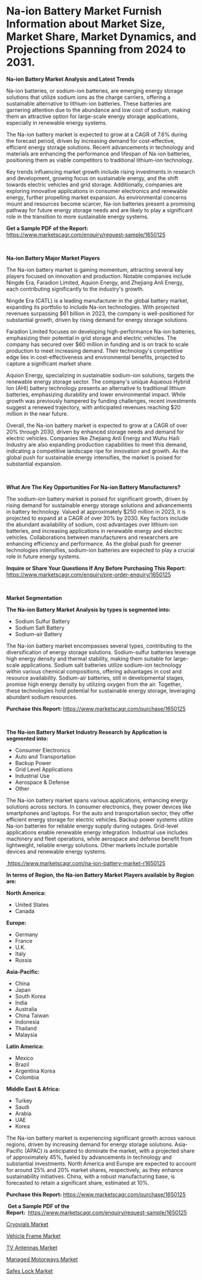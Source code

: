 <p><h1>Na-ion Battery Market Furnish Information about Market Size, Market Share, Market Dynamics, and Projections Spanning from 2024 to 2031.</h1></p><p><strong>Na-ion Battery Market Analysis and Latest Trends</strong></p>
<p><p>Na-ion batteries, or sodium-ion batteries, are emerging energy storage solutions that utilize sodium ions as the charge carriers, offering a sustainable alternative to lithium-ion batteries. These batteries are garnering attention due to the abundance and low cost of sodium, making them an attractive option for large-scale energy storage applications, especially in renewable energy systems.</p><p>The Na-ion battery market is expected to grow at a CAGR of 7.6% during the forecast period, driven by increasing demand for cost-effective, efficient energy storage solutions. Recent advancements in technology and materials are enhancing the performance and lifespan of Na-ion batteries, positioning them as viable competitors to traditional lithium-ion technology. </p><p>Key trends influencing market growth include rising investments in research and development, growing focus on sustainable energy, and the shift towards electric vehicles and grid storage. Additionally, companies are exploring innovative applications in consumer electronics and renewable energy, further propelling market expansion. As environmental concerns mount and resources become scarcer, Na-ion batteries present a promising pathway for future energy storage needs and are likely to play a significant role in the transition to more sustainable energy systems.</p></p>
<p><strong>Get a Sample PDF of the Report:&nbsp;</strong> <a href="https://www.marketscagr.com/enquiry/request-sample/1650125?utm_campaign=1265&utm_medium=2&utm_source=Github&utm_content=ia&utm_term=26092024&utm_id=na-ion-battery">https://www.marketscagr.com/enquiry/request-sample/1650125</a></p>
<p>&nbsp;</p>
<p><strong>Na-ion Battery Major Market Players</strong></p>
<p><p>The Na-ion battery market is gaining momentum, attracting several key players focused on innovation and production. Notable companies include Ningde Era, Faradion Limited, Aquion Energy, and Zhejiang Anli Energy, each contributing significantly to the industry's growth. </p><p>Ningde Era (CATL) is a leading manufacturer in the global battery market, expanding its portfolio to include Na-ion technologies. With projected revenues surpassing $61 billion in 2023, the company is well-positioned for substantial growth, driven by rising demand for energy storage solutions.</p><p>Faradion Limited focuses on developing high-performance Na-ion batteries, emphasizing their potential in grid storage and electric vehicles. The company has secured over $60 million in funding and is on track to scale production to meet increasing demand. Their technology's competitive edge lies in cost-effectiveness and environmental benefits, projected to capture a significant market share.</p><p>Aquion Energy, specializing in sustainable sodium-ion solutions, targets the renewable energy storage sector. The company's unique Aqueous Hybrid Ion (AHI) battery technology presents an alternative to traditional lithium batteries, emphasizing durability and lower environmental impact. While growth was previously hampered by funding challenges, recent investments suggest a renewed trajectory, with anticipated revenues reaching $20 million in the near future.</p><p>Overall, the Na-ion battery market is expected to grow at a CAGR of over 20% through 2030, driven by enhanced storage needs and demand for electric vehicles. Companies like Zhejiang Anli Energy and Wuhu Haili Industry are also expanding production capabilities to meet this demand, indicating a competitive landscape ripe for innovation and growth. As the global push for sustainable energy intensifies, the market is poised for substantial expansion.</p></p>
<p>&nbsp;</p>
<p><strong>What Are The Key Opportunities For Na-ion Battery Manufacturers?</strong></p>
<p><p>The sodium-ion battery market is poised for significant growth, driven by rising demand for sustainable energy storage solutions and advancements in battery technology. Valued at approximately $250 million in 2023, it is projected to expand at a CAGR of over 30% by 2030. Key factors include the abundant availability of sodium, cost advantages over lithium-ion batteries, and increasing applications in renewable energy and electric vehicles. Collaborations between manufacturers and researchers are enhancing efficiency and performance. As the global push for greener technologies intensifies, sodium-ion batteries are expected to play a crucial role in future energy systems.</p></p>
<p><strong>Inquire or Share Your Questions If Any Before Purchasing This Report:</strong> <a href="https://www.marketscagr.com/enquiry/pre-order-enquiry/1650125?utm_campaign=1265&utm_medium=2&utm_source=Github&utm_content=ia&utm_term=26092024&utm_id=na-ion-battery">https://www.marketscagr.com/enquiry/pre-order-enquiry/1650125</a></p>
<p>&nbsp;</p>
<p><strong>Market Segmentation</strong></p>
<p><strong>The Na-ion Battery Market Analysis by types is segmented into:</strong></p>
<p><ul><li>Sodium Sulfur Battery</li><li>Sodium Salt Battery</li><li>Sodium-air Battery</li></ul></p>
<p><p>The Na-ion battery market encompasses several types, contributing to the diversification of energy storage solutions. Sodium-sulfur batteries leverage high energy density and thermal stability, making them suitable for large-scale applications. Sodium salt batteries utilize sodium-ion technology within various chemical compositions, offering advantages in cost and resource availability. Sodium-air batteries, still in developmental stages, promise high energy density by utilizing oxygen from the air. Together, these technologies hold potential for sustainable energy storage, leveraging abundant sodium resources.</p></p>
<p><strong>Purchase this Report:&nbsp;</strong><a href="https://www.marketscagr.com/purchase/1650125?utm_campaign=1265&utm_medium=2&utm_source=Github&utm_content=ia&utm_term=26092024&utm_id=na-ion-battery">https://www.marketscagr.com/purchase/1650125</a></p>
<p>&nbsp;</p>
<p><strong>The Na-ion Battery Market Industry Research by Application is segmented into:</strong></p>
<p><ul><li>Consumer Electronics</li><li>Auto and Transportation</li><li>Backup Power</li><li>Grid Level Applications</li><li>Industrial Use</li><li>Aerospace & Defense</li><li>Other</li></ul></p>
<p><p>The Na-ion battery market spans various applications, enhancing energy solutions across sectors. In consumer electronics, they power devices like smartphones and laptops. For the auto and transportation sector, they offer efficient energy storage for electric vehicles. Backup power systems utilize Na-ion batteries for reliable energy supply during outages. Grid-level applications enable renewable energy integration. Industrial use includes machinery and fleet operations, while aerospace and defense benefit from lightweight, reliable energy solutions. Other markets include portable devices and renewable energy systems.</p></p>
<p><a href="https://www.marketscagr.com/na-ion-battery-market-r1650125?utm_campaign=1265&utm_medium=2&utm_source=Github&utm_content=ia&utm_term=26092024&utm_id=na-ion-battery">&nbsp;https://www.marketscagr.com/na-ion-battery-market-r1650125</a></p>
<p><strong>In terms of Region, the Na-ion Battery Market Players available by Region are:</strong></p>
<p>
    <p> <strong> North America: </strong>
        <ul>
            <li>United States</li>
            <li>Canada</li>
        </ul>
        </p> 
    <p> <strong> Europe: </strong>
        <ul>
            <li>Germany</li>
            <li>France</li>
            <li>U.K.</li>
            <li>Italy</li>
            <li>Russia</li>
        </ul>
        </p> 
    <p> <strong> Asia-Pacific: </strong>
        <ul>
            <li>China</li>
            <li>Japan</li>
            <li>South Korea</li>
            <li>India</li>
            <li>Australia</li>
            <li>China Taiwan</li>
            <li>Indonesia</li>
            <li>Thailand</li>
            <li>Malaysia</li>
        </ul>
        </p> 
    <p> <strong> Latin America: </strong>
        <ul>
            <li>Mexico</li>
            <li>Brazil</li>
            <li>Argentina Korea</li>
            <li>Colombia</li>
        </ul>
        </p> 
    <p> <strong> Middle East & Africa: </strong>
        <ul>
            <li>Turkey</li>
            <li>Saudi</li>
            <li>Arabia</li>
            <li>UAE</li>
            <li>Korea</li>
        </ul>
    </p>
    </p>
<p><p>The Na-ion battery market is experiencing significant growth across various regions, driven by increasing demand for energy storage solutions. Asia-Pacific (APAC) is anticipated to dominate the market, with a projected share of approximately 45%, fueled by advancements in technology and substantial investments. North America and Europe are expected to account for around 25% and 20% market shares, respectively, as they enhance sustainability initiatives. China, with a robust manufacturing base, is forecasted to retain a significant share, estimated at 10%.</p></p>
<p><strong>Purchase this Report: </strong><a href="https://www.marketscagr.com/purchase/1650125?utm_campaign=1265&utm_medium=2&utm_source=Github&utm_content=ia&utm_term=26092024&utm_id=na-ion-battery">https://www.marketscagr.com/purchase/1650125</a></p>
<p>&nbsp;<strong>Get a Sample PDF of the Report:&nbsp;&nbsp;</strong><a href="https://www.marketscagr.com/enquiry/request-sample/1650125?utm_campaign=1265&utm_medium=2&utm_source=Github&utm_content=ia&utm_term=26092024&utm_id=na-ion-battery">https://www.marketscagr.com/enquiry/request-sample/1650125</a></p>
<p><strong></strong></p>
<p><p><a href="https://www.linkedin.com/pulse/future-insights-cryovials-market-trends-regional-analysis-z4lue?trackingId=B4EYHT4BT1%2BKkwj%2FnN3biw%3D%3D&utm_campaign=1265&utm_medium=2&utm_source=Github&utm_content=ia&utm_term=26092024&utm_id=na-ion-battery">Cryovials Market</a></p><p><a href="https://www.linkedin.com/pulse/vehicle-frame-market-report-product-type-aluminum-chassis-framesteel-on7nc?trackingId=ugLbYpe1QuuJtw9FsCMHYA%3D%3D&utm_campaign=1265&utm_medium=2&utm_source=Github&utm_content=ia&utm_term=26092024&utm_id=na-ion-battery">Vehicle Frame Market</a></p><p><a href="https://issuu.com/reportprime-2/docs/tv-antennas-market-size-2030.pptx_60b8a205a295a8?utm_campaign=1265&utm_medium=2&utm_source=Github&utm_content=ia&utm_term=26092024&utm_id=na-ion-battery">TV Antennas Market</a></p><p><a href="https://www.linkedin.com/pulse/market-dynamics-future-trends-global-managed-motorways-sector-z8hue?trackingId=XJQgZ%2B2hQxG%2Bkk0n1%2B18KA%3D%3D&utm_campaign=1265&utm_medium=2&utm_source=Github&utm_content=ia&utm_term=26092024&utm_id=na-ion-battery">Managed Motorways Market</a></p><p><a href="https://issuu.com/reportprime-2/docs/safes-lock-market-size-2030.pptx_bee68e8cd759ee?utm_campaign=1265&utm_medium=2&utm_source=Github&utm_content=ia&utm_term=26092024&utm_id=na-ion-battery">Safes Lock Market</a></p></p>